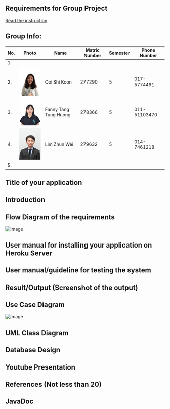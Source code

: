 ## Requirements for Group Project
[Read the instruction](https://github.com/STIW3054-A221/class-activity-soc/blob/main/GroupProject.md)

## Group Info:
| No. | Photo                                      | Name                  | Matric Number | Semester | Phone Number |
| ------------- |--------------------------------------------|-----------------------|---------------|----------|--------------|
|1.|                                            |                       |               |          |              |
|2.| <img src= "images/shi_koon.jpg" width=100> | Ooi Shi Koon          | 277290        | 5        | 017-5774491  |
|3.| <img src= "images/fanny.jpg" width=100>    | Fanny Tang Tung Huong | 278366        | 5        | 011-51103470 |
|4.| <img src= "images/zhun wei.JPG" width=100> | Lim Zhun Wei          | 279632        | 5        | 014-7461218  |
|5.|                                            |                       |               |          |              |

## Title of your application
## Introduction
## Flow Diagram of the requirements
![image](https://user-images.githubusercontent.com/73087918/201609578-53778479-85ee-4668-a786-b1b7467b81fd.png)

## User manual for installing your application on Heroku Server
## User manual/guideline for testing the system
## Result/Output (Screenshot of the output)
## Use Case Diagram
![image](https://user-images.githubusercontent.com/73087918/201609653-8274050a-81b4-4f53-a7f3-3c5bc3708d61.png)

## UML Class Diagram
## Database Design
## Youtube Presentation
## References (Not less than 20)
## JavaDoc
